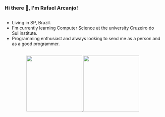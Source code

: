 ### Hi there 👋, I'm Rafael Arcanjo!

 ##
 
- Living in SP, Brazil.
- I'm currently learning Computer Science at the university Cruzeiro do Sul institute.
- Programming enthusiast and always looking to send me as a person and as a good programmer.

 ##
 
<div align="center">
  <a href="https://github.com/arcanjo855">
  <img height="180em" src="https://github-readme-stats.vercel.app/api?username=arcanjo855&show_icons=true&theme=radical&include_all_commits=true&count_private=true"/>
  <img height="180em" src="https://github-readme-stats.vercel.app/api/top-langs/?username=arcanjo855&layout=compact&langs_count=7&theme=radical"/>
</div>

 
